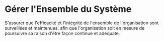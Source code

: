 # Gérer l'Ensemble du Système

<summary>
S'assurer que l'efficacité et l'intégrité de l'ensemble de l'organisation sont surveillées et maintenues, afin que l'organisation soit en mesure de poursuivre sa raison d'être façon continue et adéquate.
</summary>
